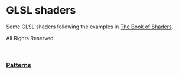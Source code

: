 # GLSL shaders

Some GLSL shaders following the examples in [The Book of Shaders](https://thebookofshaders.com/).

All Rights Reserved.

<br>

### [Patterns](https://thebookofshaders.com/09/)
